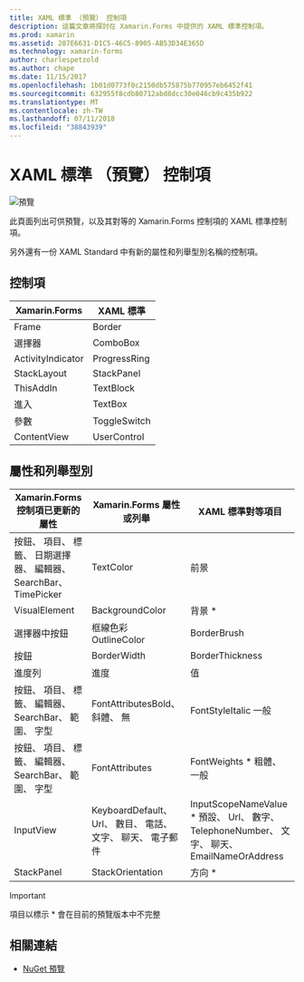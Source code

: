```yaml
---
title: XAML 標準 （預覽） 控制項
description: 這篇文章將探討在 Xamarin.Forms 中提供的 XAML 標準控制項。
ms.prod: xamarin
ms.assetid: 287E6631-D1C5-46C5-8905-AB53D34E365D
ms.technology: xamarin-forms
author: charlespetzold
ms.author: chape
ms.date: 11/15/2017
ms.openlocfilehash: 1b01d0773f0c2150db575875b770957eb6452f41
ms.sourcegitcommit: 632955f8cdb80712abd8dcc30e046cb9c435b922
ms.translationtype: MT
ms.contentlocale: zh-TW
ms.lasthandoff: 07/11/2018
ms.locfileid: "38843939"
---
```

# <a name="xaml-standard-preview-controls"></a>XAML 標準 （預覽） 控制項

![預覽](~/media/shared/preview.png)

此頁面列出可供預覽，以及其對等的 Xamarin.Forms 控制項的 XAML 標準控制項。

另外還有一份 XAML Standard 中有新的屬性和列舉型別名稱的控制項。

## <a name="controls"></a>控制項

|Xamarin.Forms|XAML 標準|
|--- |--- |
|Frame|Border|
|選擇器|ComboBox|
|ActivityIndicator|ProgressRing|
|StackLayout|StackPanel|
|ThisAddIn|TextBlock|
|進入|TextBox|
|參數|ToggleSwitch|
|ContentView|UserControl|


## <a name="properties-and-enumerations"></a>屬性和列舉型別

|Xamarin.Forms 控制項已更新的屬性|Xamarin.Forms 屬性或列舉|XAML 標準對等項目|
|--- |--- |--- |
|按鈕、 項目、 標籤、 日期選擇器、 編輯器、 SearchBar、 TimePicker|TextColor|前景|
|VisualElement|BackgroundColor|背景 *|
|選擇器中按鈕|框線色彩 OutlineColor|BorderBrush|
|按鈕|BorderWidth|BorderThickness|
|進度列|進度|值|
|按鈕、 項目、 標籤、 編輯器、 SearchBar、 範圍、 字型|FontAttributesBold、 斜體、 無|FontStyleItalic 一般|
|按鈕、 項目、 標籤、 編輯器、 SearchBar、 範圍、 字型|FontAttributes|FontWeights * 粗體、 一般|
|InputView|KeyboardDefault、 Url、 數目、 電話、 文字、 聊天、 電子郵件|InputScopeNameValue * 預設、 Url、 數字、 TelephoneNumber、 文字、 聊天、 EmailNameOrAddress|
|StackPanel|StackOrientation|方向 *|

> [!IMPORTANT]
> 項目以標示 * 會在目前的預覽版本中不完整

## <a name="related-links"></a>相關連結

- [NuGet 預覽](https://aka.ms/xf-xamlstandard-nuget)
